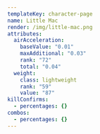 ```yaml
---
templateKey: character-page
name: Little Mac
render: /img/little-mac.png
attributes:
  airAcceleration:
    baseValue: "0.01"
    maxAdditional: "0.03"
    rank: "72"
    total: "0.04"
  weight:
    class: lightweight
    rank: "59"
    value: "87"
killConfirms:
  - percentages: {}
combos:
  - percentages: {}
---
```

